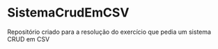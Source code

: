 # SistemaCrudEmCSV
Repositório criado para a resolução do exercício que pedia um sistema CRUD em CSV
